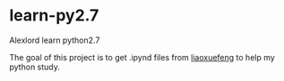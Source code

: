 # learn-py2.7
Alexlord learn python2.7

The goal of this project is to get .ipynd files from [liaoxuefeng](http://www.liaoxuefeng.com/wiki/0014316089557264a6b348958f449949df42a6d3a2e542c000) to help my python study.
